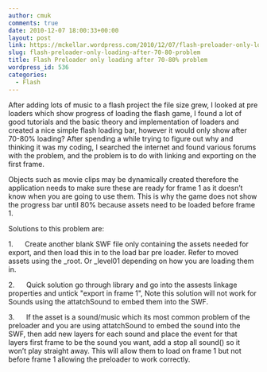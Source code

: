 ```yaml
---
author: cmuk
comments: true
date: 2010-12-07 18:00:33+00:00
layout: post
link: https://mckellar.wordpress.com/2010/12/07/flash-preloader-only-loading-after-70-80-problem/
slug: flash-preloader-only-loading-after-70-80-problem
title: Flash Preloader only loading after 70-80% problem
wordpress_id: 536
categories:
  - Flash
---
```


After adding lots of music to a flash project the file size grew, I looked at pre loaders which show progress of loading the flash game, I found a lot of good tutorials and the basic theory and implementation of loaders and created a nice simple flash loading bar, however it would only show after 70-80% loading? After spending a while trying to figure out why and thinking it was my coding, I searched the internet and found various forums with the problem, and the problem is to do with linking and exporting on the first frame.

Objects such as movie clips may be dynamically created therefore the application needs to make sure these are ready for frame 1 as it doesn’t know when you are going to use them. This is why the game does not show the progress bar until 80% because assets need to be loaded before frame 1.

Solutions to this problem are:

1.      Create another blank SWF file only containing the assets needed for export, and then load this in to the load bar pre loader. Refer to moved assets using the \_root. Or \_level01 depending on how you are loading them in.

2.      Quick solution go through library and go into the assests linkage properties and untick "export in frame 1", Note this solution will not work for Sounds using the attatchSound to embed them into the SWF.

3.      If the asset is a sound/music which its most common problem of the preloader and you are using attatchSound to embed the sound into the SWF, then add new layers for each sound and place the event for that layers first frame to be the sound you want, add a stop all sound() so it won’t play straight away. This will allow them to load on frame 1 but not before frame 1 allowing the preloader to work correctly.
